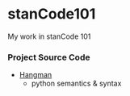 # stanCode101
My work in stanCode 101

### Project Source Code
- [Hangman](https://github.com/ShinJustinHolly3317/stanCode101/tree/main/stanCode%20Photoshop)
  - python semantics & syntax
